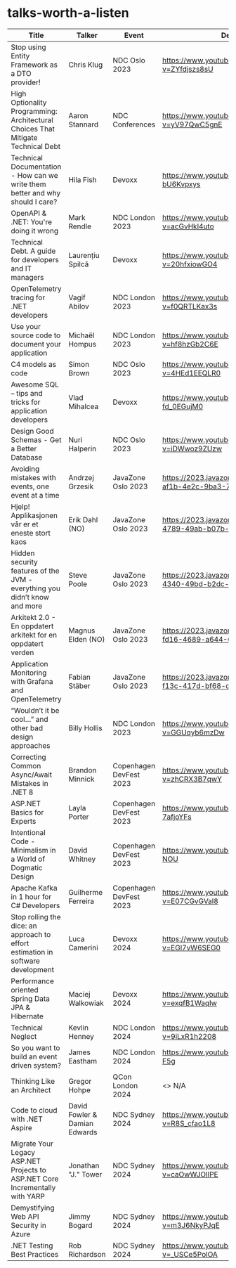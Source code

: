 # talks-worth-a-listen

| Title                                                                            | Talker                | Event                   | Description                                                                | Notes    |
| -------------------------------------------------------------------------------- | ----------------------| ------------------------| -------------------------------------------------------------------------- | -------- |
| Stop using Entity Framework as a DTO provider!                                   | Chris Klug            | NDC Oslo 2023           | <https://www.youtube.com/watch?v=ZYfdjszs8sU>                              |          |
| High Optionality Programming: Architectural Choices That Mitigate Technical Debt | Aaron Stannard        | NDC Conferences         | <https://www.youtube.com/watch?v=yV97QwC5gnE>                              |          |
| Technical Documentation - How can we write them better and why should I care?    | Hila Fish             | Devoxx                  | <https://www.youtube.com/watch?v=7-bU6Kvpxys>                              | [Notes](technical-documentation.md)          |
| OpenAPI & .NET: You're doing it wrong                                            | Mark Rendle           | NDC London 2023         | <https://www.youtube.com/watch?v=acGvHkl4uto>                              |          |
| Technical Debt. A guide for developers and IT managers                           | Laurențiu Spilcă      | Devoxx                  | <https://www.youtube.com/watch?v=20hfxiowGO4>                              |          |
| OpenTelemetry tracing for .NET developers                                        | Vagif Abilov          | NDC London 2023         | <https://www.youtube.com/watch?v=f0QRTLKax3s>                              |          |
| Use your source code to document your application                                | Michaël Hompus        | NDC London 2023         | <https://www.youtube.com/watch?v=hf8hzGb2C6E>                              |          |
| C4 models as code                                                                | Simon Brown           | NDC Oslo 2023           | <https://www.youtube.com/watch?v=4HEd1EEQLR0>                              |          |
| Awesome SQL – tips and tricks for application developers                         | Vlad Mihalcea         | Devoxx                  | <https://www.youtube.com/watch?v=-fd_0EGujM0>                              |          |
| Design Good Schemas - Get a Better Database                                      | Nuri Halperin         | NDC Oslo 2023           | <https://www.youtube.com/watch?v=iDWwoz9ZUzw>                              | [Notes](design-good-schemas-get-better-database.md)    |
| Avoiding mistakes with events, one event at a time                               | Andrzej Grzesik       | JavaZone Oslo 2023      | <https://2023.javazone.no/program/1306f8e9-af1b-4e2c-9ba3-7c4771b6aba1>    |          |
| Hjelp! Applikasjonen vår er et eneste stort kaos                                 | Erik Dahl (NO)        | JavaZone Oslo 2023      | <https://2023.javazone.no/program/3572508a-4789-49ab-b07b-b3f49d9c5754>    |          |
| Hidden security features of the JVM - everything you didn’t know and more        | Steve Poole           | JavaZone Oslo 2023      | <https://2023.javazone.no/program/243609e5-4340-49bd-b2dc-9db5f6689146>    |          |
| Arkitekt 2.0 - En oppdatert arkitekt for en oppdatert verden                     | Magnus Elden (NO)     | JavaZone Oslo 2023      | <https://2023.javazone.no/program/f2395670-fd16-4689-a644-6e4df50c4361>    |          |
| Application Monitoring with Grafana and OpenTelemetry                            | Fabian Stäber         | JavaZone Oslo 2023      | <https://2023.javazone.no/program/fa0469ab-f13c-417d-bf68-d7818ed02aa3>    |          |
| “Wouldn’t it be cool…” and other bad design approaches                           | Billy Hollis          | NDC London 2023         | <https://www.youtube.com/watch?v=GGUqyb6mzDw>                              |          |
| Correcting Common Async/Await Mistakes in .NET 8                                 | Brandon Minnick       | Copenhagen DevFest 2023 | <https://www.youtube.com/watch?v=zhCRX3B7qwY>                              | [Notes](./dotnet/async-await-notes.md)         |
| ASP.NET Basics for Experts                                                       | Layla Porter          | Copenhagen DevFest 2023 | <https://www.youtube.com/watch?v=8K-7afjoYFs>                              |          |
| Intentional Code - Minimalism in a World of Dogmatic Design                      | David Whitney         | Copenhagen DevFest 2023 | <https://www.youtube.com/watch?v=CDcP5e7-NOU>                              |          |
| Apache Kafka in 1 hour for C# Developers                                         | Guilherme Ferreira    | Copenhagen DevFest 2023 | <https://www.youtube.com/watch?v=E07CGvGVal8>                              | [Notes](./dotnet/kafka-in-dotnet.md)         |
| Stop rolling the dice: an approach to effort estimation in software development   | Luca Camerini |    Devoxx 2024   | <https://www.youtube.com/watch?v=EGl7vW6SEG0>    |    |
| Performance oriented Spring Data JPA & Hibernate  |   Maciej Walkowiak    | Devoxx 2024   |   <https://www.youtube.com/watch?v=exqfB1WaqIw> | |
| Technical Neglect  |  Kevlin Henney  | NDC London 2024  |  <https://www.youtube.com/watch?v=9iLxR1h2208>  |  |
| So you want to build an event driven system?  |  James Eastham  |  NDC London 2024  |  <https://www.youtube.com/watch?v=qcJASFx-F5g>  |  |
| Thinking Like an Architect   |  Gregor Hohpe  | QCon London 2024  | <> N/A  |  |
| Code to cloud with .NET Aspire  |  David Fowler & Damian Edwards  |  NDC Sydney 2024 |   <https://www.youtube.com/watch?v=R8S_cfao1L8>  |  |
| Migrate Your Legacy ASP.NET Projects to ASP.NET Core Incrementally with YARP  |  Jonathan "J." Tower  |  NDC Sydney 2024  | <https://www.youtube.com/watch?v=caOwWJOIlPE>  |  |
| Demystifying Web API Security in Azure  |  Jimmy Bogard  |  NDC Sydney 2024  |  <https://www.youtube.com/watch?v=m3J6NkyPJqE>  |  |
| .NET Testing Best Practices  |  Rob Richardson  |  NDC Sydney 2024  |  <https://www.youtube.com/watch?v=_USCe5PolOA>  |  |


